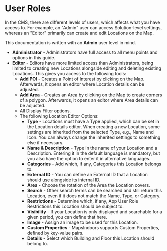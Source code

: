 # User Roles

In the CMS, there are different levels of users, which affects what you have access to. For example, an "Admin" user can access Solution-level settings, whereas an "Editor" primarily can create and edit Locations on the Map.&#x20;

This documentation is written with an **Admin** user level in mind.

* **Administrator** - Administrators have full access to all menu points and options in this guide.
* **Editor** - Editors have more limited access than Administrators, being limited to creating new Locations alongside editing and deleting existing Locations. This gives you access to the following tools:
  * **Add POI** - Creates a Point of Interest by clicking on the Map. Afterwards, it opens an editor where Location details can be adjusted.
  * **Add Area** - Creates an Area by clicking on the Map to create corners of a polygon. Afterwards, it opens an editor where Area details can be adjusted.
  * All Display Filter options.
  * The following Location Editor Options:
    * **Type** - Locations must have a Type applied, which can be set in the Location details editor. When creating a new Location, some settings are inherited from the selected Type, e.g., Name and Icon. You can always change the inherited settings to something else if necessary.
    * **Name & Description** - Type in the name of your Location and a Description. Entering it in the default language is mandatory, but you also have the option to enter it in alternative languages.
    * **Categories** - Add which, if any, Categories this Location belongs to.
    * **External ID** - You can define an External ID that a Location should use alongside its internal ID.
    * **Area** - Choose the rotation of the Area the Location covers.
    * **Search** - Other search terms can be searched and still return this Location, even if it does not match the Name, Type, or Category.
    * **Restrictions** - Determine which, if any, App User Role Restrictions this Location should be subject to.
    * **Visibility** - If your Location is only displayed and searchable for a given period, you can define that here.
    * **Image** - Assign an image to be used for this Location.
    * **Custom Properties** - MapsIndoors supports Custom Properties, defined by key-value pairs.
    * **Details** - Select which Building and Floor this Location should belong to.
